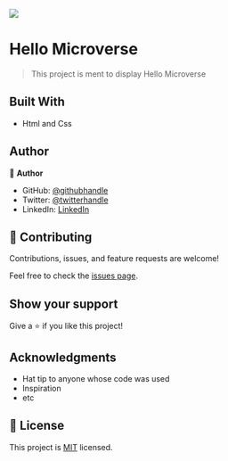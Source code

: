 ![](https://img.shields.io/badge/Microverse-blueviolet)

# Hello Microverse

> This project is ment to display Hello Microverse

## Built With

- Html and Css

## Author

👤 **Author**

- GitHub: [@githubhandle](https://github.com/abiodunraheem)
- Twitter: [@twitterhandle](https://twitter.com/@abiodunraheem23)
- LinkedIn: [LinkedIn](https://linkedin.com/in/abiodunraheem)

## 🤝 Contributing

Contributions, issues, and feature requests are welcome!

Feel free to check the [issues page](../../issues/).

## Show your support

Give a ⭐️ if you like this project!

## Acknowledgments

- Hat tip to anyone whose code was used
- Inspiration
- etc

## 📝 License

This project is [MIT](./MIT.md) licensed.
